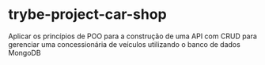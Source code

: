 # trybe-project-car-shop
Aplicar os princípios de POO para a construção de uma API com CRUD para gerenciar uma concessionária de veículos utilizando o banco de dados MongoDB
